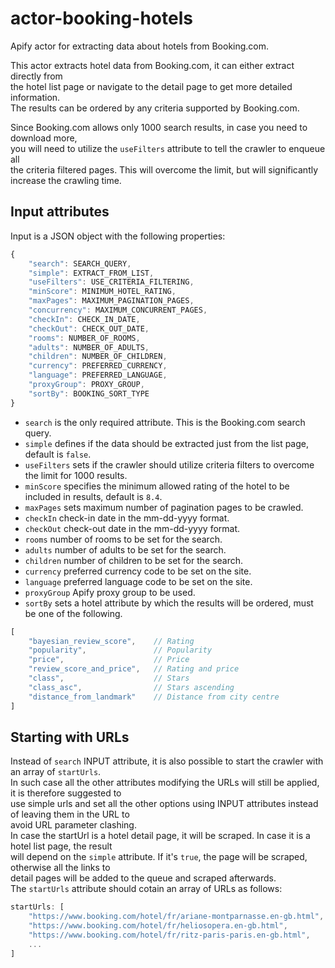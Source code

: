 # actor-booking-hotels

Apify actor for extracting data about hotels from Booking.com.

This actor extracts hotel data from Booking.com, it can either extract directly from  
the hotel list page or navigate to the detail page to get more detailed information.  
The results can be ordered by any criteria supported by Booking.com.  
  
Since Booking.com allows only 1000 search results, in case you need to download more,  
you will need to utilize the `useFilters` attribute to tell the crawler to enqueue all  
the criteria filtered pages. This will overcome the limit, but will significantly  
increase the crawling time.

## Input attributes

Input is a JSON object with the following properties:

```javascript
{
    "search": SEARCH_QUERY,
    "simple": EXTRACT_FROM_LIST,
    "useFilters": USE_CRITERIA_FILTERING,
    "minScore": MINIMUM_HOTEL_RATING,
    "maxPages": MAXIMUM_PAGINATION_PAGES,
    "concurrency": MAXIMUM_CONCURRENT_PAGES,
    "checkIn": CHECK_IN_DATE, 
    "checkOut": CHECK_OUT_DATE, 
    "rooms": NUMBER_OF_ROOMS,
    "adults": NUMBER_OF_ADULTS,
    "children": NUMBER_OF_CHILDREN,
    "currency": PREFERRED_CURRENCY,
    "language": PREFERRED_LANGUAGE,
    "proxyGroup": PROXY_GROUP,
    "sortBy": BOOKING_SORT_TYPE
}
```

* `search` is the only required attribute. This is the Booking.com search query.  
* `simple` defines if the data should be extracted just from the list page, default is `false`.  
* `useFilters` sets if the crawler should utilize criteria filters to overcome the limit for 1000 results.  
* `minScore` specifies the minimum allowed rating of the hotel to be included in results, default is `8.4`.  
* `maxPages` sets maximum number of pagination pages to be crawled.  
* `checkIn` check-in date in the mm-dd-yyyy format.  
* `checkOut` check-out date in the mm-dd-yyyy format.  
* `rooms` number of rooms to be set for the search.  
* `adults` number of adults to be set for the search.  
* `children` number of children to be set for the search.  
* `currency` preferred currency code to be set on the site.  
* `language` preferred language code to be set on the site.  
* `proxyGroup` Apify proxy group to be used.  
* `sortBy` sets a hotel attribute by which the results will be ordered, must be one of the following.

```javascript
[
    "bayesian_review_score",    // Rating
    "popularity",               // Popularity
    "price",                    // Price
    "review_score_and_price",   // Rating and price
    "class",                    // Stars
    "class_asc",                // Stars ascending
    "distance_from_landmark"    // Distance from city centre
]
```
  
## Starting with URLs

Instead of `search` INPUT attribute, it is also possible to start the crawler with an array of `startUrls`.  
In such case all the other attributes modifying the URLs will still be applied, it is therefore suggested to  
use simple urls and set all the other options using INPUT attributes instead of leaving them in the URL to  
avoid URL parameter clashing.  
In case the startUrl is a hotel detail page, it will be scraped. In case it is a hotel list page, the result  
will depend on the `simple` attribute. If it's `true`, the page will be scraped, otherwise all the links to  
detail pages will be added to the queue and scraped afterwards.  
The `startUrls` attribute should cotain an array of URLs as follows:

```javascript
startUrls: [
    "https://www.booking.com/hotel/fr/ariane-montparnasse.en-gb.html",
    "https://www.booking.com/hotel/fr/heliosopera.en-gb.html",
    "https://www.booking.com/hotel/fr/ritz-paris-paris.en-gb.html",
    ...
]
```
